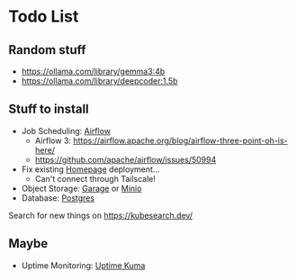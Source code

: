 # Todo List

## Random stuff

- https://ollama.com/library/gemma3:4b
- https://ollama.com/library/deepcoder:1.5b

## Stuff to install

- Job Scheduling: [Airflow](https://airflow.apache.org/docs/apache-airflow/stable/administration-and-deployment/kubernetes.html)
  - Airflow 3: https://airflow.apache.org/blog/airflow-three-point-oh-is-here/
  - https://github.com/apache/airflow/issues/50994
- Fix existing [Homepage](https://github.com/gethomepage/homepage) deployment...
  - Can't connect through Tailscale!
- Object Storage: [Garage](https://garagehq.deuxfleurs.fr/) or [Minio](https://min.io/product/kubernetes)
- Database: [Postgres](https://github.com/cloudnative-pg/cloudnative-pg)

Search for new things on https://kubesearch.dev/

## Maybe

- Uptime Monitoring: [Uptime Kuma](https://github.com/louislam/uptime-kuma)

